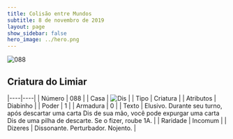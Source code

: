 ```yaml
---
title: Colisão entre Mundos
subtitle: 8 de novembro de 2019
layout: page
show_sidebar: false
hero_image: ../hero.png
---
```


![088](https://cdn.keyforgegame.com/media/card_front/pt/452_088_VVJ3X2HCMX5J_pt.png)

## Criatura do Limiar

|----|----|
| Número | 088 |
| Casa | ![Dis](https://archonarcana.com/images/thumb/e/e8/Dis.png/22px-Dis.png "Dis") |
| Tipo | Criatura |
| Atributos | Diabinho |
| Poder | 1 |
| Armadura | 0 |
| Texto | Elusivo.  Durante seu turno, após descartar uma carta Dis de sua mão, você pode expurgar uma carta Dis de uma pilha de descarte. Se o fizer, roube 1A. |
| Raridade | Incomum |
| Dizeres | Dissonante. Perturbador. Nojento. |
